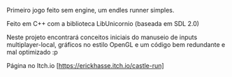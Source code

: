 Primeiro jogo feito sem engine, um endles runner simples.

Feito em C++ com a biblioteca LibUnicornio (baseada em SDL 2.0)

Neste projeto encontrará conceitos iniciais do manuseio de inputs multiplayer-local, gráficos no estilo OpenGL e um código bem redundante e mal optimizado :p

Página no Itch.io [https://erickhasse.itch.io/castle-run]